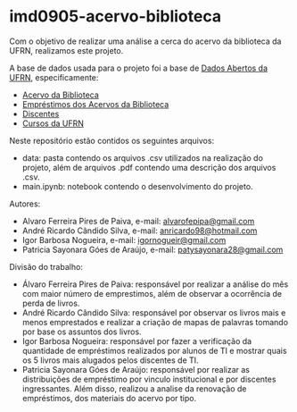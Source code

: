 # imd0905-acervo-biblioteca

Com o objetivo de realizar uma análise a cerca do acervo da biblioteca da UFRN, realizamos este projeto.

A base de dados usada para o projeto foi a base de [Dados Abertos da UFRN](http://dados.ufrn.br/), especificamente:
- [Acervo da Biblioteca](http://dados.ufrn.br/dataset/acervo-biblioteca)
- [Empréstimos dos Acervos da Biblioteca](http://dados.ufrn.br/dataset/emprestimos-acervos-das-bibliotecas)
- [Discentes](http://dados.ufrn.br/dataset/discentes)
- [Cursos da UFRN](http://dados.ufrn.br/dataset/cursos-ufrn)

Neste repositório estão contidos os seguintes arquivos:

- data: pasta contendo os arquivos .csv utilizados na realização do projeto, além de arquivos .pdf contendo uma descrição dos arquivos .csv.
- main.ipynb: notebook contendo o desenvolvimento do projeto.

Autores: 

- Alvaro Ferreira Pires de Paiva, e-mail: alvarofepipa@gmail.com
- André Ricardo Cândido Silva, e-mail: anricardo98@hotmail.com
- Igor Barbosa Nogueira, e-mail: igornogueir@gmail.com
- Patricia Sayonara Góes de Araújo, e-mail: patysayonara28@gmail.com

Divisão do trabalho:

- Álvaro Ferreira Pires de Paiva: responsável por realizar a análise do mês com maior número de emprestimos, além de observar a ocorrência de perda de livros.
- André Ricardo Cândido Silva: responsável por observar os livros mais e menos emprestados e realizar a criação de mapas de palavras tomando por base os assuntos dos livros.
- Igor Barbosa Nogueira: responsável por fazer a verificação da quantidade de empréstimos realizados por alunos de TI e mostrar quais os 5 livros mais alugados pelos discentes de TI.
- Patricia Sayonara Góes de Araújo: responsável por realizar as distribuições de empréstimo por vinculo institucional e por discentes ingressantes. Além disso, realizou a analise da renovação de empréstimos, dos materiais do acervo por tipo.
